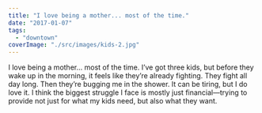 ```yaml
---
title: "I love being a mother... most of the time."
date: "2017-01-07"
tags: 
  - "downtown"
coverImage: "./src/images/kids-2.jpg"
---
```


I love being a mother… most of the time. I’ve got three kids, but before they wake up in the morning, it feels like they’re already fighting. They fight all day long. Then they’re bugging me in the shower. It can be tiring, but I do love it. I think the biggest struggle I face is mostly just financial—trying to provide not just for what my kids need, but also what they want.
